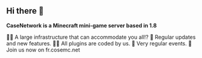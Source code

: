 ## Hi there 👋

**CaseNetwork is a Minecraft mini-game server based in 1.8**

🙋‍♀️ A large infrastructure that can accommodate you all!?
🌈 Regular updates and new features.
👩‍💻 All plugins are coded by us.
🍿 Very regular events.
🧙 Join us now on fr.cosemc.net
